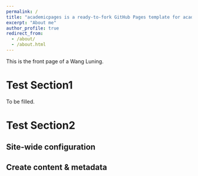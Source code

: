 ```yaml
---
permalink: /
title: "academicpages is a ready-to-fork GitHub Pages template for academic personal websites"
excerpt: "About me"
author_profile: true
redirect_from: 
  - /about/
  - /about.html
---
```


This is the front page of a Wang Luning.

Test Section1
======
To be filled.

Test Section2
=====


Site-wide configuration
------


Create content & metadata
------



